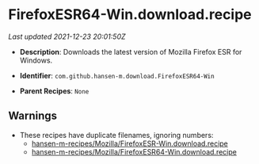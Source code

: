# FirefoxESR64-Win.download.recipe

_Last updated 2021-12-23 20:01:50Z_

- **Description**: Downloads the latest version of Mozilla Firefox ESR for Windows.

- **Identifier**: `com.github.hansen-m.download.FirefoxESR64-Win`

- **Parent Recipes**: `None`


## Warnings

- These recipes have duplicate filenames, ignoring numbers:
    - [hansen-m-recipes/Mozilla/FirefoxESR-Win.download.recipe](/autopkg-dupe-tracker/hansen-m-recipes/Mozilla/FirefoxESR-Win.download.recipe)
    - [hansen-m-recipes/Mozilla/FirefoxESR64-Win.download.recipe](/autopkg-dupe-tracker/hansen-m-recipes/Mozilla/FirefoxESR64-Win.download.recipe)